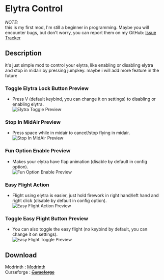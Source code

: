 # Elytra Control
_NOTE:_<br>
this is my first mod, I'm still a beginner in programming. Maybe you will encounter bugs, but don't worry, you can report them on my GitHub: [Issue Tracker](https://github.com/Smootheez/Elytra-Control/issues)<br>
## Description
it's just simple mod to control your elytra, like enabling or disabling elytra and stop in midair by pressing jumpkey. maybe i will add more feature in the future
### Toggle Elytra Lock Button Preview
- Press V (default keybind, you can change it on settings) to disabling or enabling elytra.<br>
![Elytra Toggle Preview](https://i.imgur.com/4bQNM8H.gif)
### Stop In MidAir Preview
- Press space while in midair to cancel/stop flying in midair.<br>
![Stop In MidAir Preview](https://i.imgur.com/23QXDQA.gif)
### Fun Option Enable Preview
- Makes your elytra have flap animation (disable by default in config option).<br>
![Fun Option Enable Preview](https://i.imgur.com/3aEm2Bb.gif)
### Easy Flight Action
- Flight using elytra is easier, just hold firework in right hand/left hand and right click (disable by default in config option).<br>
![Easy Flight Action Preview](https://i.imgur.com/JJYGBOP.gif)
### Toggle Easy Flight Button Preview
- You can also toggle the easy flight (no keybind by default, you can change it on settings).<br>
![Easy Flight Toggle Preview](https://i.imgur.com/XRl09VM.gif)
## Download
Modrinth : [Modrinth](https://modrinth.com/mod/elytra-control)<br>
Curseforge : ~~[Curseforge](https://www.curseforge.com/minecraft/mc-mods/elytra-control)~~
